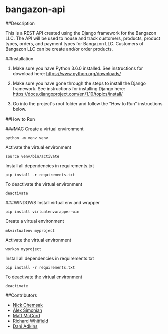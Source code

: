 # bangazon-api

##Description

This is a REST API created using the Django framework for the Bangazon LLC. The API will be used to house and track customers, products, product types, orders, and payment types for Bangazon LLC. Customers of Bangazon LLC can be create and/or order products.

##Installation

1.  Make sure you have Python 3.6.0 installed. See instructions for download here:
    https://www.python.org/downloads/

2.  Make sure you have gone through the steps to install the Django framework. See instructions for
    installing Django here: https://docs.djangoproject.com/en/1.10/topics/install/

3.  Go into the project's root folder and follow the "How to Run" instructions below.

##How to Run

###MAC
Create a virtual environment
```
python -m venv venv
```
Activate the virtual environment
```
source venv/bin/activate
```
Install all dependencies in requirements.txt
```
pip install -r requirements.txt
```
To deactivate the virtual environment
```
deactivate
```

###WINDOWS
Install virtual env and wrapper
```
pip install virtualenvwrapper-win
```
Create a virtual environment
```
mkvirtualenv myproject
```
Activate the virtual environment
```
workon myproject
```
Install all dependencies in requirements.txt
```
pip install -r requirements.txt
```
To deactivate the virtual environment
```
deactivate
```


##Contributors
- [Nick Chemsak](https://github.com/nchemsak)
- [Alex Simonian](https://github.com/asimonia)
- [Matt McCord](https://github.com/mccordgh)
- [Richard Whitfield](https://github.com/rwhitfield84)
- [Dani Adkins](https://github.com/itsdanirenae)

